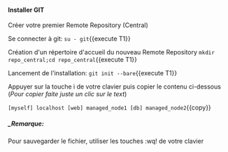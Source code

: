 #### Installer GIT

Créer votre premier Remote Repository (Central)

 Se connecter à git:
   `su - git`{{execute T1}}

 Création d'un répertoire d'accueil du nouveau Remote Repository
`mkdir repo_central;cd repo_central`{{execute T1}}

 Lancement de l'installation:
  `git init --bare`{{execute T1}}

Appuyer sur la touche i de votre clavier puis copier le contenu ci-dessous (_Pour copier faite juste un clic sur le text_)

`
[myself]
localhost
[web]
managed_node1
[db]
managed_node2
`{{copy}}


##### _Remarque:

Pour sauvegarder le fichier, utiliser les touches :wq! de votre clavier
